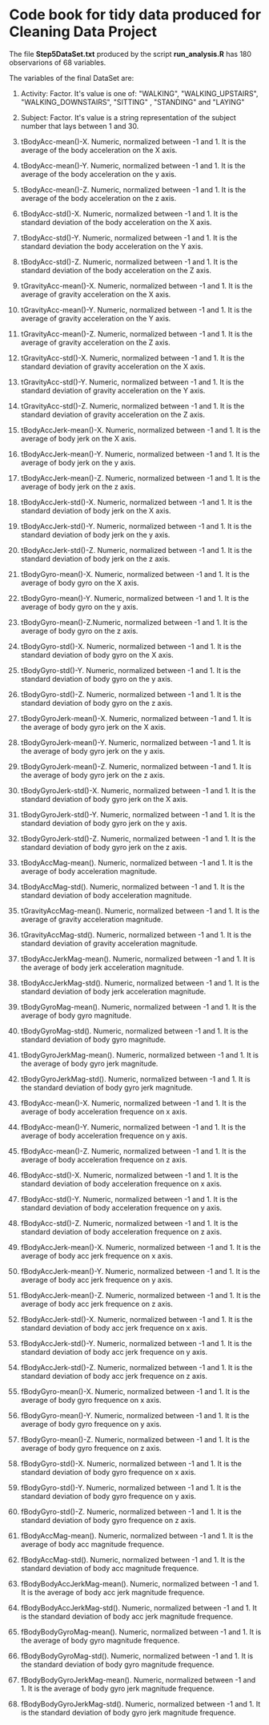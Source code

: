 Code book for tidy data produced for Cleaning Data Project
==========================================================

The file **Step5DataSet.txt** produced by the script **run_analysis.R** has 180 observarions of 68 variables.

The variables of the final DataSet are:

1. Activity: Factor. It's value is one of: "WALKING", "WALKING_UPSTAIRS", "WALKING_DOWNSTAIRS", "SITTING" , "STANDING" and "LAYING" 

2. Subject: Factor. It's value is a string representation of the subject number that lays between 1 and 30.

3. tBodyAcc-mean()-X. Numeric, normalized between -1 and 1. It is the average of the body acceleration on the X axis.

4. tBodyAcc-mean()-Y. Numeric, normalized between -1 and 1. It is the average of the body acceleration on the y axis.

5. tBodyAcc-mean()-Z. Numeric, normalized between -1 and 1. It is the average of the body acceleration on the z axis.

6. tBodyAcc-std()-X. Numeric, normalized between -1 and 1. It is the standard deviation of the body acceleration on the X axis.

7. tBodyAcc-std()-Y. Numeric, normalized between -1 and 1. It is the standard deviation the body acceleration on the Y axis.

8. tBodyAcc-std()-Z. Numeric, normalized between -1 and 1. It is the standard deviation of the body acceleration on the Z axis.

9. tGravityAcc-mean()-X. Numeric, normalized between -1 and 1. It is the average of gravity acceleration on the X axis.

10. tGravityAcc-mean()-Y. Numeric, normalized between -1 and 1. It is the average of gravity acceleration on the Y axis. 

11. tGravityAcc-mean()-Z. Numeric, normalized between -1 and 1. It is the average of gravity acceleration on the Z axis.

12. tGravityAcc-std()-X. Numeric, normalized between -1 and 1. It is the standard deviation of gravity acceleration on the X axis.

13. tGravityAcc-std()-Y. Numeric, normalized between -1 and 1. It is the standard deviation of gravity acceleration on the Y axis.

14. tGravityAcc-std()-Z. Numeric, normalized between -1 and 1. It is the standard deviation of gravity acceleration on the Z axis.

15. tBodyAccJerk-mean()-X. Numeric, normalized between -1 and 1. It is the average of body jerk on the X axis.

16. tBodyAccJerk-mean()-Y. Numeric, normalized between -1 and 1. It is the average of body jerk on the y axis.

17. tBodyAccJerk-mean()-Z. Numeric, normalized between -1 and 1. It is the average of body jerk on the z axis.

18. tBodyAccJerk-std()-X. Numeric, normalized between -1 and 1. It is the standard deviation of body jerk on the X axis.

19. tBodyAccJerk-std()-Y. Numeric, normalized between -1 and 1. It is the standard deviation of body jerk on the y axis.

20. tBodyAccJerk-std()-Z. Numeric, normalized between -1 and 1. It is the standard deviation of body jerk on the z axis.

21. tBodyGyro-mean()-X. Numeric, normalized between -1 and 1. It is the average of body gyro on the X axis.

22. tBodyGyro-mean()-Y. Numeric, normalized between -1 and 1. It is the average of body gyro on the y axis.

23. tBodyGyro-mean()-Z.Numeric, normalized between -1 and 1. It is the average of body gyro on the z axis.

24. tBodyGyro-std()-X. Numeric, normalized between -1 and 1. It is the standard deviation of body gyro on the X axis.

25. tBodyGyro-std()-Y. Numeric, normalized between -1 and 1. It is the standard deviation of body gyro on the y axis.

26. tBodyGyro-std()-Z. Numeric, normalized between -1 and 1. It is the standard deviation of body gyro on the z axis.

27. tBodyGyroJerk-mean()-X. Numeric, normalized between -1 and 1. It is the average of body gyro jerk on the X axis.

28. tBodyGyroJerk-mean()-Y. Numeric, normalized between -1 and 1. It is the average of body gyro jerk on the y axis.

29. tBodyGyroJerk-mean()-Z. Numeric, normalized between -1 and 1. It is the average of body gyro jerk on the z axis.

30. tBodyGyroJerk-std()-X. Numeric, normalized between -1 and 1. It is the standard deviation of body gyro jerk on the X axis.

31. tBodyGyroJerk-std()-Y. Numeric, normalized between -1 and 1. It is the standard deviation of body gyro jerk on the y axis.

32. tBodyGyroJerk-std()-Z. Numeric, normalized between -1 and 1. It is the standard deviation of body gyro jerk on the z axis.

33. tBodyAccMag-mean(). Numeric, normalized between -1 and 1. It is the average of body acceleration magnitude.

34. tBodyAccMag-std(). Numeric, normalized between -1 and 1. It is the standard deviation of body acceleration magnitude.

35. tGravityAccMag-mean(). Numeric, normalized between -1 and 1. It is the average of gravity acceleration magnitude.

36. tGravityAccMag-std(). Numeric, normalized between -1 and 1. It is the standard deviation of gravity acceleration magnitude.

37. tBodyAccJerkMag-mean(). Numeric, normalized between -1 and 1. It is the average of body jerk acceleration magnitude.

38. tBodyAccJerkMag-std(). Numeric, normalized between -1 and 1. It is the standard deviation of body jerk acceleration magnitude.

39. tBodyGyroMag-mean(). Numeric, normalized between -1 and 1. It is the average of body gyro magnitude.

40. tBodyGyroMag-std(). Numeric, normalized between -1 and 1. It is the standard deviation of body gyro magnitude.

41. tBodyGyroJerkMag-mean(). Numeric, normalized between -1 and 1. It is the average of body gyro jerk magnitude.

42. tBodyGyroJerkMag-std(). Numeric, normalized between -1 and 1. It is the standard deviation of body gyro jerk magnitude.

43. fBodyAcc-mean()-X. Numeric, normalized between -1 and 1. It is the average of body acceleration frequence on x axis.

44. fBodyAcc-mean()-Y. Numeric, normalized between -1 and 1. It is the average of body acceleration frequence on y axis.

45. fBodyAcc-mean()-Z. Numeric, normalized between -1 and 1. It is the average of body acceleration frequence on z axis.

46. fBodyAcc-std()-X. Numeric, normalized between -1 and 1. It is the standard deviation of body acceleration frequence on x axis.

47. fBodyAcc-std()-Y. Numeric, normalized between -1 and 1. It is the standard deviation of body acceleration frequence on y axis.

48. fBodyAcc-std()-Z. Numeric, normalized between -1 and 1. It is the standard deviation of body acceleration frequence on z axis.

49. fBodyAccJerk-mean()-X. Numeric, normalized between -1 and 1. It is the average of body acc jerk frequence on x axis.

50. fBodyAccJerk-mean()-Y. Numeric, normalized between -1 and 1. It is the average of body acc jerk frequence on y axis.

51. fBodyAccJerk-mean()-Z. Numeric, normalized between -1 and 1. It is the average of body acc jerk frequence on z axis.

52. fBodyAccJerk-std()-X. Numeric, normalized between -1 and 1. It is the standard deviation of body acc jerk frequence on x axis.

53. fBodyAccJerk-std()-Y. Numeric, normalized between -1 and 1. It is the standard deviation of body acc jerk frequence on y axis.

54. fBodyAccJerk-std()-Z. Numeric, normalized between -1 and 1. It is the standard deviation of body acc jerk frequence on z axis.

55. fBodyGyro-mean()-X. Numeric, normalized between -1 and 1. It is the average of body gyro frequence on x axis.

56. fBodyGyro-mean()-Y. Numeric, normalized between -1 and 1. It is the average of body gyro frequence on y axis.

57. fBodyGyro-mean()-Z. Numeric, normalized between -1 and 1. It is the average of body gyro frequence on z axis.

58. fBodyGyro-std()-X. Numeric, normalized between -1 and 1. It is the standard deviation of body gyro frequence on x axis.

59. fBodyGyro-std()-Y. Numeric, normalized between -1 and 1. It is the standard deviation of body gyro frequence on y axis.

60. fBodyGyro-std()-Z. Numeric, normalized between -1 and 1. It is the standard deviation of body gyro frequence on z axis.

61. fBodyAccMag-mean(). Numeric, normalized between -1 and 1. It is the average of body acc magnitude frequence.

62. fBodyAccMag-std(). Numeric, normalized between -1 and 1. It is the standard deviation of body acc magnitude frequence.

63. fBodyBodyAccJerkMag-mean(). Numeric, normalized between -1 and 1. It is the average of body acc jerk magnitude frequence.

64. fBodyBodyAccJerkMag-std(). Numeric, normalized between -1 and 1. It is the standard deviation of body acc jerk magnitude frequence.

65. fBodyBodyGyroMag-mean(). Numeric, normalized between -1 and 1. It is the average of body gyro magnitude frequence.

66. fBodyBodyGyroMag-std(). Numeric, normalized between -1 and 1. It is the standard deviation of body gyro magnitude frequence.

67. fBodyBodyGyroJerkMag-mean(). Numeric, normalized between -1 and 1. It is the average of body gyro jerk magnitude frequence.

68. fBodyBodyGyroJerkMag-std(). Numeric, normalized between -1 and 1. It is the standard deviation of body gyro jerk magnitude frequence.
